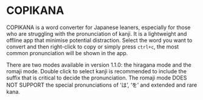 # COPIKANA
COPIKANA is a word converter for Japanese leaners, especially for those who are struggling with the pronunciation of kanji. It is a lightweight and offline app that minimise potential distraction. Select the word you want to convert and then right-click to copy or simply press `ctrl+c`, the most common pronunciation will be shown in the app.

There are two modes available in version 1.1.0: the hiragana mode and the romaji mode. Double click to select kanji is recommended to include the suffix that is critical to decide the pronunciation. The romaji mode DOES NOT SUPPORT the special pronunciations of ‘は’, ‘を’ and extended and rare kana.
